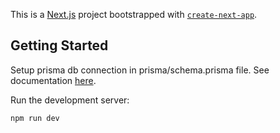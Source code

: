 This is a [Next.js](https://nextjs.org/) project bootstrapped with [`create-next-app`](https://github.com/vercel/next.js/tree/canary/packages/create-next-app).

## Getting Started

Setup prisma db connection in prisma/schema.prisma file.
See documentation [here](https://pris.ly/d/connection-strings).

Run the development server:

```bash
npm run dev
```
